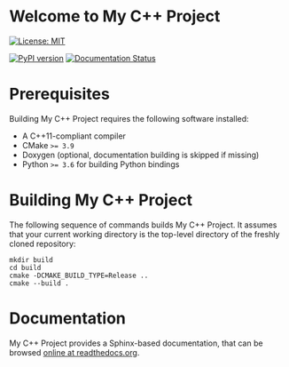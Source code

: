 # Welcome to My C++ Project

[![License: MIT](https://img.shields.io/badge/License-MIT-yellow.svg)](https://opensource.org/licenses/MIT)



[![PyPI version](https://badge.fury.io/py/testgithubactionscookiecuttercppproject.svg)](https://badge.fury.io/py/testgithubactionscookiecuttercppproject)
[![Documentation Status](https://readthedocs.org/projects/test-github-actions-cookiecutter-cpp-project/badge/?version=latest)](https://test-github-actions-cookiecutter-cpp-project.readthedocs.io/en/latest/?badge=latest)

# Prerequisites

Building My C++ Project requires the following software installed:

* A C++11-compliant compiler
* CMake `>= 3.9`
* Doxygen (optional, documentation building is skipped if missing)
* Python `>= 3.6` for building Python bindings

# Building My C++ Project

The following sequence of commands builds My C++ Project.
It assumes that your current working directory is the top-level directory
of the freshly cloned repository:

```
mkdir build
cd build
cmake -DCMAKE_BUILD_TYPE=Release ..
cmake --build .
```

# Documentation

My C++ Project provides a Sphinx-based documentation, that can
be browsed [online at readthedocs.org](https://test-github-actions-cookiecutter-cpp-project.readthedocs.io).

